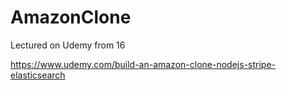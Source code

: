 # AmazonClone
Lectured on Udemy from 16


https://www.udemy.com/build-an-amazon-clone-nodejs-stripe-elasticsearch

